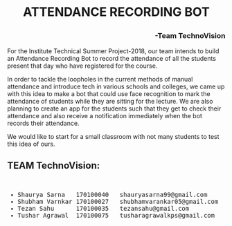 # <p align="center">ATTENDANCE RECORDING BOT</p>

### <p align="right">-Team TechnoVision</p>

For the Institute Technical Summer Project-2018, our team intends to build an Attendance Recording Bot to record the attendance of all the students present that day who have registered for the course. 

In order to tackle the loopholes in the current methods of manual attendance and introduce tech in various schools and colleges, we came up with this idea to make a bot that could use face recognition to mark the attendance of students while they are sitting for the lecture. We are also planning to create an app for the students such that they get to check their attendance and also receive a notification immediately when the bot records their attendance.

We would like to start for a small classroom with not many students to test this idea of ours.


## TEAM TechnoVision:
<pre>
<ul type="">
<li>Shaurya Sarna	170100040	shauryasarna99@gmail.com
<li>Shubham Varnkar	170100027	shubhamvarankar05@gmail.com
<li>Tezan Sahu		170100035	tezansahu@gmail.com
<li>Tushar Agrawal	170100075	tusharagrawalkps@gmail.com
</pre>
